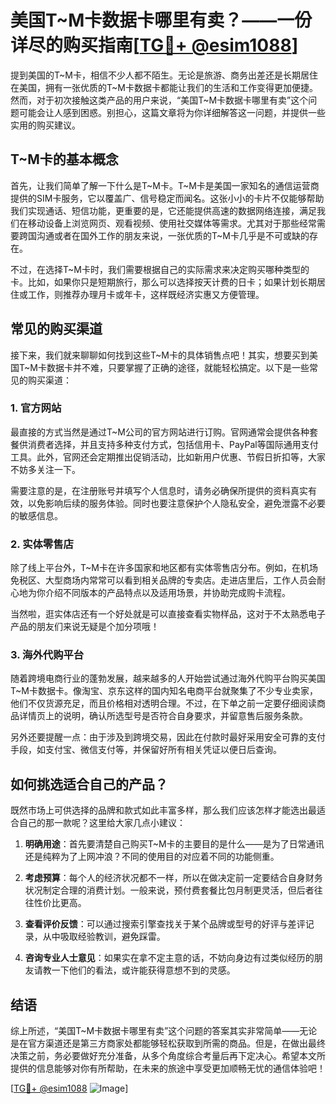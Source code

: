 # 美国T~M卡数据卡哪里有卖？——一份详尽的购买指南[[TG💪+ @esim1088](https://t.me/s/esim1088)]

提到美国的T~M卡，相信不少人都不陌生。无论是旅游、商务出差还是长期居住在美国，拥有一张优质的T~M卡数据卡都能让我们的生活和工作变得更加便捷。然而，对于初次接触这类产品的用户来说，“美国T~M卡数据卡哪里有卖”这个问题可能会让人感到困惑。别担心，这篇文章将为你详细解答这一问题，并提供一些实用的购买建议。

## T~M卡的基本概念

首先，让我们简单了解一下什么是T~M卡。T~M卡是美国一家知名的通信运营商提供的SIM卡服务，它以覆盖广、信号稳定而闻名。这张小小的卡片不仅能够帮助我们实现通话、短信功能，更重要的是，它还能提供高速的数据网络连接，满足我们在移动设备上浏览网页、观看视频、使用社交媒体等需求。尤其对于那些经常需要跨国沟通或者在国外工作的朋友来说，一张优质的T~M卡几乎是不可或缺的存在。

不过，在选择T~M卡时，我们需要根据自己的实际需求来决定购买哪种类型的卡。比如，如果你只是短期旅行，那么可以选择按天计费的日卡；如果计划长期居住或工作，则推荐办理月卡或年卡，这样既经济实惠又方便管理。

## 常见的购买渠道

接下来，我们就来聊聊如何找到这些T~M卡的具体销售点吧！其实，想要买到美国T~M卡数据卡并不难，只要掌握了正确的途径，就能轻松搞定。以下是一些常见的购买渠道：

### 1. 官方网站

最直接的方式当然是通过T~M公司的官方网站进行订购。官网通常会提供各种套餐供消费者选择，并且支持多种支付方式，包括信用卡、PayPal等国际通用支付工具。此外，官网还会定期推出促销活动，比如新用户优惠、节假日折扣等，大家不妨多关注一下。

需要注意的是，在注册账号并填写个人信息时，请务必确保所提供的资料真实有效，以免影响后续的服务体验。同时也要注意保护个人隐私安全，避免泄露不必要的敏感信息。

### 2. 实体零售店

除了线上平台外，T~M卡在许多国家和地区都有实体零售店分布。例如，在机场免税区、大型商场内常常可以看到相关品牌的专卖店。走进店里后，工作人员会耐心地为你介绍不同版本的产品特点以及适用场景，并协助完成购卡流程。

当然啦，逛实体店还有一个好处就是可以直接查看实物样品，这对于不太熟悉电子产品的朋友们来说无疑是个加分项哦！

### 3. 海外代购平台

随着跨境电商行业的蓬勃发展，越来越多的人开始尝试通过海外代购平台购买美国T~M卡数据卡。像淘宝、京东这样的国内知名电商平台就聚集了不少专业卖家，他们不仅货源充足，而且价格相对透明合理。不过，在下单之前一定要仔细阅读商品详情页上的说明，确认所选型号是否符合自身要求，并留意售后服务条款。

另外还要提醒一点：由于涉及到跨境交易，因此在付款时最好采用安全可靠的支付手段，如支付宝、微信支付等，并保留好所有相关凭证以便日后查询。

## 如何挑选适合自己的产品？

既然市场上可供选择的品牌和款式如此丰富多样，那么我们应该怎样才能选出最适合自己的那一款呢？这里给大家几点小建议：

1. **明确用途**：首先要清楚自己购买T~M卡的主要目的是什么——是为了日常通讯还是纯粹为了上网冲浪？不同的使用目的对应着不同的功能侧重。
   
2. **考虑预算**：每个人的经济状况都不一样，所以在做决定前一定要结合自身财务状况制定合理的消费计划。一般来说，预付费套餐比包月制更灵活，但后者往往性价比更高。
   
3. **查看评价反馈**：可以通过搜索引擎查找关于某个品牌或型号的好评与差评记录，从中吸取经验教训，避免踩雷。
   
4. **咨询专业人士意见**：如果实在拿不定主意的话，不妨向身边有过类似经历的朋友请教一下他们的看法，或许能获得意想不到的灵感。

## 结语

综上所述，“美国T~M卡数据卡哪里有卖”这个问题的答案其实非常简单——无论是在官方渠道还是第三方商家处都能够轻松获取到所需的商品。但是，在做出最终决策之前，务必要做好充分准备，从多个角度综合考量后再下定决心。希望本文所提供的信息能够对你有所帮助，在未来的旅途中享受更加顺畅无忧的通信体验吧！

[[TG💪+ @esim1088](https://t.me/s/esim1088) ![Image](https://i.postimg.cc/4NQfJmqS/Snipaste-2025-05-13-00-14-12.png)]